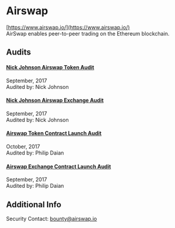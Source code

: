 # Airswap

[https://www.airswap.io/](https://www.airswap.io/)<br>
AirSwap enables peer-to-peer trading on the Ethereum blockchain.


## Audits


#### [Nick Johnson Airswap Token Audit](https://github.com/airswap/contracts-v1/blob/master/audits/nick-johnson/token.md)

September, 2017<br>
Audited by: Nick Johnson<br>



#### [Nick Johnson Airswap Exchange Audit](https://github.com/airswap/contracts-v1/blob/master/audits/nick-johnson/exchange.md)

September, 2017<br>
Audited by: Nick Johnson<br>



#### [Airswap Token Contract Launch Audit](https://github.com/airswap/contracts-v1/blob/master/audits/phil-daian/airswap-token-contract-audit-v0.pdf)

October, 2017<br>
Audited by: Philip Daian<br>



#### [Airswap Exchange Contract Launch Audit](https://github.com/airswap/contracts-v1/blob/master/audits/phil-daian/airswap-exchange-contract-audit-v0.pdf)

September, 2017<br>
Audited by: Philip Daian<br>







## Additional Info
Security Contact: bounty@airswap.io